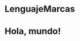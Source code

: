 # LenguajeMarcas
<!DOCTYPE html>
<html lang="en">
<head>
  <meta charset="UTF-8">
  <title>Mi primer sitio web</title>
</head>
<body>
  <h1>Hola, mundo!</h1>
</body>
</html>
